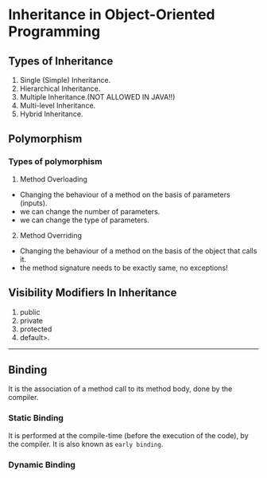 # Inheritance in Object-Oriented Programming

## Types of Inheritance
1. Single (Simple) Inheritance.
2. Hierarchical Inheritance.
3. Multiple Inheritance.(NOT ALLOWED IN JAVA!!)
4. Multi-level Inheritance.
5. Hybrid Inheritance.

## Polymorphism
### Types of polymorphism
1. Method Overloading
- Changing the behaviour of a method on the basis of parameters (inputs).
- we can change the number of parameters.
- we can change the type of parameters.
 
2. Method Overriding
- Changing the behaviour of a method on the basis of the object that calls it.
- the method signature needs to be exactly same, no exceptions!

## Visibility Modifiers In Inheritance
1. public
2. private
3. protected
4. default>.

--- 
## Binding
It is the association of a method call to its method body, done by the compiler.

### Static Binding
It is performed at the compile-time (before the execution of the code),
by the compiler. It is also known as `early binding`.

### Dynamic Binding

 